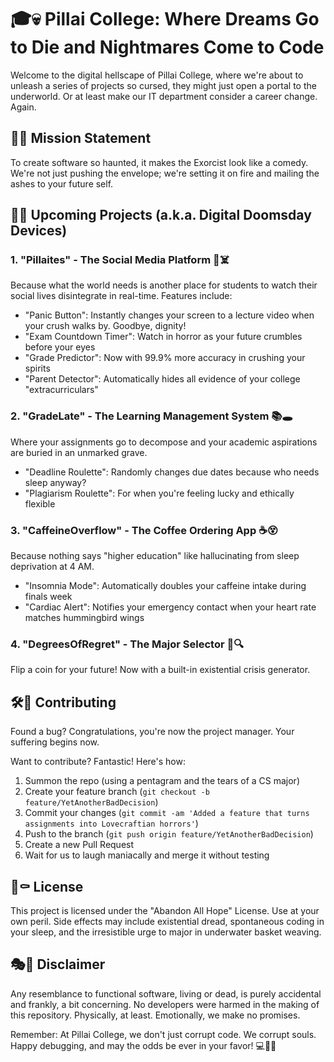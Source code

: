 # 🎓💀 Pillai College: Where Dreams Go to Die and Nightmares Come to Code

Welcome to the digital hellscape of Pillai College, where we're about to unleash a series of projects so cursed, they might just open a portal to the underworld. Or at least make our IT department consider a career change. Again.

## 🚀🔥 Mission Statement

To create software so haunted, it makes the Exorcist look like a comedy. We're not just pushing the envelope; we're setting it on fire and mailing the ashes to your future self.

## 🔮🧟 Upcoming Projects (a.k.a. Digital Doomsday Devices)

### 1. "Pillaites" - The Social Media Platform 📱☠️

Because what the world needs is another place for students to watch their social lives disintegrate in real-time. Features include:

- "Panic Button": Instantly changes your screen to a lecture video when your crush walks by. Goodbye, dignity!
- "Exam Countdown Timer": Watch in horror as your future crumbles before your eyes
- "Grade Predictor": Now with 99.9% more accuracy in crushing your spirits
- "Parent Detector": Automatically hides all evidence of your college "extracurriculars"

### 2. "GradeLate" - The Learning Management System 📚🕳️

Where your assignments go to decompose and your academic aspirations are buried in an unmarked grave.

- "Deadline Roulette": Randomly changes due dates because who needs sleep anyway?
- "Plagiarism Roulette": For when you're feeling lucky and ethically flexible

### 3. "CaffeineOverflow" - The Coffee Ordering App ☕️😵

Because nothing says "higher education" like hallucinating from sleep deprivation at 4 AM.

- "Insomnia Mode": Automatically doubles your caffeine intake during finals week
- "Cardiac Alert": Notifies your emergency contact when your heart rate matches hummingbird wings

### 4. "DegreesOfRegret" - The Major Selector 🎲🔍

Flip a coin for your future! Now with a built-in existential crisis generator.

## 🛠️🦴 Contributing

Found a bug? Congratulations, you're now the project manager. Your suffering begins now.

Want to contribute? Fantastic! Here's how:

1. Summon the repo (using a pentagram and the tears of a CS major)
2. Create your feature branch (`git checkout -b feature/YetAnotherBadDecision`)
3. Commit your changes (`git commit -am 'Added a feature that turns assignments into Lovecraftian horrors'`)
4. Push to the branch (`git push origin feature/YetAnotherBadDecision`)
5. Create a new Pull Request
6. Wait for us to laugh maniacally and merge it without testing

## 📜⚰️ License

This project is licensed under the "Abandon All Hope" License. Use at your own peril. Side effects may include existential dread, spontaneous coding in your sleep, and the irresistible urge to major in underwater basket weaving.

## 🎭🌚 Disclaimer

Any resemblance to functional software, living or dead, is purely accidental and frankly, a bit concerning. No developers were harmed in the making of this repository. Physically, at least. Emotionally, we make no promises.

Remember: At Pillai College, we don't just corrupt code. We corrupt souls. Happy debugging, and may the odds be ever in your favor! 💻👻🔥
